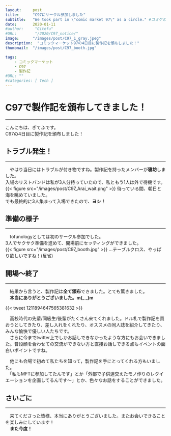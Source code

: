 ```yaml
---
layout:     post
title:      "C97にサークル参加しました"
subtitle:   "We took part in \"comic market 97\" as a circle." #コミケのHP上だとサークルはcircleだったのでそのまま
date:       2020-01-11
#author:     "Gitefu"
#URL:        "/2020/C97_notice/"
image:      "/images/post/C97_1_gray.jpeg"
description:  "コミックマーケット97の4日目に製作記を頒布しました！"
thumbnail:  "/images/post/C97_booth.jpg"

tags:
    - コミックマーケット
    - C97
    - 製作記
#URL: ""
#categories: [ Tech ]
---
```


# C97で製作記を頒布してきました！
*****
こんにちは、ぎてふです。<br>
C97の4日目に製作記を頒布しました！<br>


## トラブル発生！
*****
　やはり当日にはトラブルが付き物ですね。製作記を持ったメンバーが**寝坊**しました。<br>
入場のリストバンドは私が3人分持っていたので、私ともう1人は外で待機です。
{{< figure src="/images/post/C97_Arai_wait.png" >}}
待っている間、朝日と海を眺めていました。<br>
でも最終的に3人集まって入場できたので、**ヨシ！**<br>


## 準備の様子
*****
　tofunologyとしては初のサークル参加でした。<br>
3人でサクサク準備を進めて、開場前にセッティングができました。<br>
{{< figure src="/images/post/C97_booth.jpg" >}}
...テーブルクロス、やっぱり欲しいですね！(反省)<br>

## 開場〜終了
*****
　結果から言うと、製作記は**全て頒布**できました。とても驚きました。<br>
　**本当にありがとうございました。m(_ _)m**<br>

{{< tweet 1211894647565381632 >}}

　高校時代の先輩/同級生/後輩がたくさん来てくれました。ドル札で製作記を買おうとしてきたり、差し入れをくれたり、オススメの同人誌を紹介してきたり、みんな愉快で優しい人たちです。<br>
　さらに今までtwitter上でしかお話しできなかったような方にもお会いできました。普段顔を合わせての交流ができない方と直接お話しできる点もイベントの面白いポイントですね。

　他にも会場で初めて私たちを知って，製作記を手にとってくれる方もいました。<br>
　「私もMFTに参加してたんです」とか「外部で子供達交えたモノ作りのレクイエーションを企画してるんです〜」とか、色々なお話をすることができました。<br>



## さいごに
*****
　来てくださった皆様、本当にありがとうございました。またお会いできることを楽しみにしています！<br>
　**また今度！**
